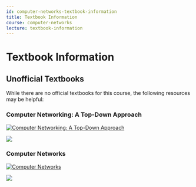```yaml
---
id: computer-networks-textbook-information
title: Textbook Information
course: computer-networks
lecture: textbook-information
---
```


# Textbook Information

## Unofficial Textbooks

While there are no official textbooks for this course, the following resources may be helpful:

### Computer Networking: A Top-Down Approach

[![Computer Networking: A Top-Down Approach](//ws-na.amazon-adsystem.com/widgets/q?_encoding=UTF8&ASIN=0133594149&Format=_SL400_&ID=AsinImage&MarketPlace=US&ServiceVersion=20070822&WS=1&tag=omscsnotes-20&language=en_US)](https://www.amazon.com/gp/product/0133594149/ref=as_li_ss_il?ie=UTF8&linkCode=li3&tag=omscsnotes-20&linkId=29d4918d83d2f0784459fe42b7dab73e&language=en_US)

![](https://ir-na.amazon-adsystem.com/e/ir?t=omscsnotes-20&language=en_US&l=li3&o=1&a=0133594149)

### Computer Networks

[![Computer Networks](//ws-na.amazon-adsystem.com/widgets/q?_encoding=UTF8&ASIN=B006Y1BKGC&Format=_SL400_&ID=AsinImage&MarketPlace=US&ServiceVersion=20070822&WS=1&tag=omscsnotes-20&language=en_US)](https://www.amazon.com/gp/product/B006Y1BKGC/ref=as_li_ss_il?ie=UTF8&linkCode=li3&tag=omscsnotes-20&linkId=f3437257cf62d601c83898b8250d7a8c&language=en_US)

![](https://ir-na.amazon-adsystem.com/e/ir?t=omscsnotes-20&language=en_US&l=li3&o=1&a=B006Y1BKGC)
